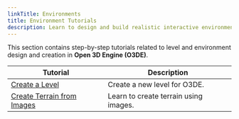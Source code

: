 ```yaml
---
linkTitle: Environments
title: Environment Tutorials
description: Learn to design and build realistic interactive environments in Open 3D Engine (O3DE).
---
```


This section contains step-by-step tutorials related to level and environment design and creation in **Open 3D Engine (O3DE)**.

| Tutorial | Description |
| - | - |
| [Create a Level](create-a-level) | Create a new level for O3DE. |
| [Create Terrain from Images](create-terrain-from-images/) | Learn to create terrain using images. |
